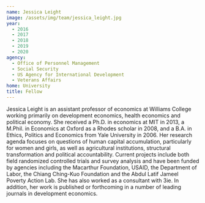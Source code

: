 ```yaml
---
name: Jessica Leight
image: /assets/img/team/jessica_leight.jpg
year: 
  - 2016
  - 2017
  - 2018
  - 2019
  - 2020
agency:
  - Office of Personnel Management
  - Social Security
  - US Agency for International Development
  - Veterans Affairs
home: University
title: Fellow 
---
```


Jessica Leight is an assistant professor of economics at Williams College working primarily on development economics, health economics and political economy.  She received a Ph.D. in economics at MIT in 2013, a M.Phil. in Economics at Oxford as a Rhodes scholar in 2008, and a B.A. in Ethics, Politics and Economics from Yale University in 2006. Her research agenda focuses on questions of human capital accumulation, particularly for women and girls, as well as agricultural institutions, structural transformation and political accountability. Current projects include both field randomized controlled trials and survey analysis and have been funded by agencies including the Macarthur Foundation, USAID, the Department of Labor, the Chiang Ching-Kuo Foundation and the Abdul Latif Jameel Poverty Action Lab. She has also worked as a consultant with 3ie.  In addition, her work is published or forthcoming in a number of leading journals in development economics.
